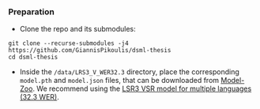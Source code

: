 ### Preparation
* Clone the repo and its submodules:
```
git clone --recurse-submodules -j4 https://github.com/GiannisPikoulis/dsml-thesis
cd dsml-thesis
```
* Inside the `/data/LRS3_V_WER32.3` directory, place the corresponding `model.pth` and `model.json` files, that can be downloaded from [Model-Zoo](https://github.com/mpc001/Visual_Speech_Recognition_for_Multiple_Languages/tree/master#Model-Zoo). We recommend using the [LSR3 VSR model for multiple languages (32.3 WER)](https://drive.google.com/file/d/1yHd4QwC7K_9Ro2OM_hC7pKUT2URPvm_f/view).